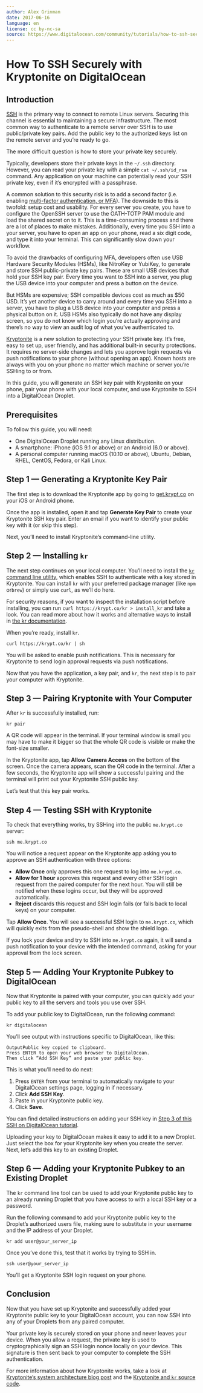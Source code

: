 ```yaml
---
author: Alex Grinman
date: 2017-06-16
language: en
license: cc by-nc-sa
source: https://www.digitalocean.com/community/tutorials/how-to-ssh-securely-with-kryptonite-on-digitalocean
---
```


# How To SSH Securely with Kryptonite on DigitalOcean

## Introduction

[SSH](ssh-essentials-working-with-ssh-servers-clients-and-keys) is the primary way to connect to remote Linux servers. Securing this channel is essential to maintaining a secure infrastructure. The most common way to authenticate to a remote server over SSH is to use public/private key pairs. Add the public key to the authorized keys list on the remote server and you’re ready to go.

The more difficult question is how to store your private key securely.

Typically, developers store their private keys in the `~/.ssh` directory. However, you can read your private key with a simple `cat ~/.ssh/id_rsa` command. Any application on your machine can potentially read your SSH private key, even if it’s encrypted with a passphrase.

A common solution to this security risk is to add a second factor (i.e. enabling [multi-factor authentication, or MFA](how-to-set-up-multi-factor-authentication-for-ssh-on-ubuntu-16-04)). The downside to this is twofold: setup cost and usability. For every server you create, you have to configure the OpenSSH server to use the OATH-TOTP PAM module and load the shared secret on to it. This is a time-consuming process and there are a lot of places to make mistakes. Additionally, every time you SSH into a your server, you have to open an app on your phone, read a six digit code, and type it into your terminal. This can significantly slow down your workflow.

To avoid the drawbacks of configuring MFA, developers often use USB Hardware Security Modules (HSMs), like NitroKey or YubiKey, to generate and store SSH public-private key pairs. These are small USB devices that hold your SSH key pair. Every time you want to SSH into a server, you plug the USB device into your computer and press a button on the device.

But HSMs are expensive; SSH compatible devices cost as much as $50 USD. It’s yet another device to carry around and every time you SSH into a server, you have to plug a USB device into your computer and press a physical button on it. USB HSMs also typically do not have any display screen, so you do not know which login you’re actually approving and there’s no way to view an audit log of what you’ve authenticated to.

[Kryptonite](https://krypt.co/) is a new solution to protecting your SSH private key. It’s free, easy to set up, user friendly, and has additional built-in security protections. It requires no server-side changes and lets you approve login requests via push notifications to your phone (without opening an app). Known hosts are always with you on your phone no matter which machine or server you’re SSHing to or from.

In this guide, you will generate an SSH key pair with Kryptonite on your phone, pair your phone with your local computer, and use Kryptonite to SSH into a DigitalOcean Droplet.

## Prerequisites

To follow this guide, you will need:

- One DigitalOcean Droplet running any Linux distribution.
- A smartphone: iPhone (iOS 9.1 or above) or an Android (6.0 or above).
- A personal computer running macOS (10.10 or above), Ubuntu, Debian, RHEL, CentOS, Fedora, or Kali Linux.

## Step 1 — Generating a Kryptonite Key Pair

The first step is to download the Kryptonite app by going to [get.krypt.co](https://get.krypt.co) on your iOS or Android phone.

Once the app is installed, open it and tap **Generate Key Pair** to create your Kryptonite SSH key pair. Enter an email if you want to identify your public key with it (or skip this step).

Next, you’ll need to install Kryptonite’s command-line utility.

## Step 2 — Installing `kr`

The next step continues on your local computer. You’ll need to install the [`kr` command line utility](https://github.com/kryptco/kr), which enables SSH to authenticate with a key stored in Kryptonite. You can install `kr` with your preferred package manager (like `npm` or`brew`) or simply use `curl`, as we’ll do here.

For security reasons, if you want to inspect the installation script before installing, you can run `curl https://krypt.co/kr > install_kr` and take a look. You can read more about how it works and alternative ways to install in [the kr documentation](https://krypt.co/install/).

When you’re ready, install `kr`.

    curl https://krypt.co/kr | sh

You will be asked to enable push notifications. This is necessary for Kryptonite to send login approval requests via push notifications.

Now that you have the application, a key pair, and `kr`, the next step is to pair your computer with Kryptonite.

## Step 3 — Pairing Kryptonite with Your Computer

After `kr` is successfully installed, run:

    kr pair

A QR code will appear in the terminal. If your terminal window is small you may have to make it bigger so that the whole QR code is visible or make the font-size smaller.

In the Kryptonite app, tap **Allow Camera Access** on the bottom of the screen. Once the camera appears, scan the QR code in the terminal. After a few seconds, the Kryptonite app will show a successful pairing and the terminal will print out your Kryptonite SSH public key.

Let’s test that this key pair works.

## Step 4 — Testing SSH with Kryptonite

To check that everything works, try SSHing into the public `me.krypt.co` server:

    ssh me.krypt.co

You will notice a request appear on the Kryptonite app asking you to approve an SSH authentication with three options:

- **Allow Once** only approves this one request to log into `me.krypt.co`.
- **Allow for 1 hour** approves this request and every other SSH login request from the paired computer for the next hour. You will still be notified when these logins occur, but they will be approved automatically.
- **Reject** discards this request and SSH login fails (or falls back to local keys) on your computer.

Tap **Allow Once**. You will see a successful SSH login to `me.krypt.co`, which will quickly exits from the pseudo-shell and show the shield logo.

If you lock your device and try to SSH into `me.krypt.co` again, it will send a push notification to your device with the intended command, asking for your approval from the lock screen.

## Step 5 — Adding Your Kryptonite Pubkey to DigitalOcean

Now that Kryptonite is paired with your computer, you can quickly add your public key to all the servers and tools you use over SSH.

To add your public key to DigitalOcean, run the following command:

    kr digitalocean

You’ll see output with instructions specific to DigitalOcean, like this:

    OutputPublic key copied to clipboard.
    Press ENTER to open your web browser to DigitalOcean.
    Then click “Add SSH Key” and paste your public key.

This is what you’ll need to do next:

1. Press `ENTER` from your terminal to automatically navigate to your DigitalOcean settings page, logging in if necessary.
2. Click **Add SSH Key**.
3. Paste in your Kryptonite public key.
4. Click **Save**.

You can find detailed instructions on adding your SSH key in [Step 3 of this SSH on DigitalOcean tutorial](how-to-use-ssh-keys-with-digitalocean-droplets#step-three%E2%80%94copy-the-ssh-keys).

Uploading your key to DigitalOcean makes it easy to add it to a new Droplet. Just select the box for your Kryptonite key when you create the server. Next, let’s add this key to an existing Droplet.

## Step 6 — Adding your Kryptonite Pubkey to an Existing Droplet

The `kr` command line tool can be used to add your Kryptonite public key to an already running Droplet that you have access to with a local SSH key or a password.

Run the following command to add your Kryptonite public key to the Droplet’s authorized users file, making sure to substitute in your username and the IP address of your Droplet.

    kr add user@your_server_ip

Once you’ve done this, test that it works by trying to SSH in.

    ssh user@your_server_ip

You’ll get a Kryptonite SSH login request on your phone.

## Conclusion

Now that you have set up Kryptonite and successfully added your Kryptonite public key to your DigitalOcean account, you can now SSH into any of your Droplets from any paired computer.

Your private key is securely stored on your phone and never leaves your device. When you allow a request, the private key is used to cryptographically sign an SSH login nonce locally on your device. This signature is then sent back to your computer to complete the SSH authentication.

For more information about how Kryptonite works, take a look at [Kryptonite’s system architecture blog post](https://blog.krypt.co/the-kryptonite-architecture-a385e7aaa336) and the [Kryptonite and `kr` source code](http://github.com/kryptco).
